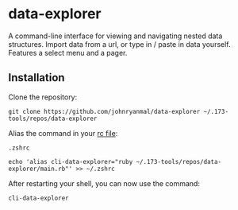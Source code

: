 # data-explorer

A command-line interface for viewing and navigating nested data structures. Import data from a url, or type in / paste in data yourself. Features a select menu and a pager.

## Installation

Clone the repository:
```shell
git clone https://github.com/johnryanmal/data-explorer ~/.173-tools/repos/data-explorer
```

Alias the command in your [rc file](https://en.wikipedia.org/wiki/Configuration_file):

`.zshrc`
```shell
echo 'alias cli-data-explorer="ruby ~/.173-tools/repos/data-explorer/main.rb"' >> ~/.zshrc
```

After restarting your shell, you can now use the command:
```shell
cli-data-explorer
```

